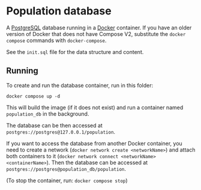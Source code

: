 # Population database

A [PostgreSQL](https://www.postgresql.org/) database running in a [Docker](https://www.docker.com/) container. If you have an older version of Docker that does not have Compose V2, substitute the `docker compose` commands with `docker-compose`.

See the `init.sql` file for the data structure and content.

## Running

To create and run the database container, run in this folder:

```
docker compose up -d
```

This will build the image (if it does not exist) and run a container named `population_db` in the background.

The database can be then accessed at `postgres://postgres@127.0.0.1/population`.

If you want to access the database from another Docker container, you need to create a network (`docker network create <networkName>`) and attach both containers to it (`docker network connect <networkName> <containerName>`). Then the database can be accessed at `postgres://postgres@population_db/population`.

(To stop the container, run: `docker compose stop`)
